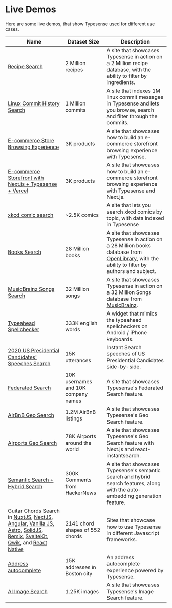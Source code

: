 # Live Demos

Here are some live demos, that show Typesense used for different use cases.

| Name                                                                                                                                                                                                                                                                                                                                                                                                                                                                                                                                                                                                                                                                                                            | Dataset Size                        | Description                                                                                                                                                               |
| --------------------------------------------------------------------------------------------------------------------------------------------------------------------------------------------------------------------------------------------------------------------------------------------------------------------------------------------------------------------------------------------------------------------------------------------------------------------------------------------------------------------------------------------------------------------------------------------------------------------------------------------------------------------------------------------------------------- | ----------------------------------- | ------------------------------------------------------------------------------------------------------------------------------------------------------------------------- |
| [Recipe Search](https://recipe-search.typesense.org/)                                                                                                                                                                                                                                                                                                                                                                                                                                                                                                                                                                                                                                                           | 2 Million recipes                   | A site that showcases Typesense in action on a 2 Million recipe database, with the ability to filter by ingredients.                                                      |
| [Linux Commit History Search](https://linux-commits-search.typesense.org/)                                                                                                                                                                                                                                                                                                                                                                                                                                                                                                                                                                                                                                      | 1 Million commits                   | A site that indexes 1M linux commit messages in Typesense and lets you browse, search and filter through the commits.                                                     |
| [E-commerce Store Browsing Experience](https://ecommerce-store.typesense.org/)                                                                                                                                                                                                                                                                                                                                                                                                                                                                                                                                                                                                                                  | 3K products                         | A site that showcases how to build an e-commerce storefront browsing experience with Typesense.                                                                           |
| [E-commerce Storefront with Next.js + Typesense + Vercel](https://showcase-nextjs-typesense-ecommerce-store.vercel.app/)                                                                                                                                                                                                                                                                                                                                                                                                                                                                                                                                                                                        | 3K products                         | A site that showcases how to build an e-commerce storefront browsing experience with Typesense and Next.js.                                                               |
| [xkcd comic search](https://findxkcd.com/)                                                                                                                                                                                                                                                                                                                                                                                                                                                                                                                                                                                                                                                                      | ~2.5K comics                        | A site that lets you search xkcd comics by topic, with data indexed in Typesense                                                                                          |
| [Books Search](https://books-search.typesense.org/)                                                                                                                                                                                                                                                                                                                                                                                                                                                                                                                                                                                                                                                             | 28 Million books                    | A site that showcases Typesense in action on a 28 Million books database from [OpenLibrary](https://openlibrary.org/), with the ability to filter by authors and subject. |
| [MusicBrainz Songs Search](https://songs-search.typesense.org/)                                                                                                                                                                                                                                                                                                                                                                                                                                                                                                                                                                                                                                                 | 32 Million songs                    | A site that showcases Typesense in action on a 32 Million Songs database from [MusicBrainz](https://musicbrainz.org/).                                                    |
| [Typeahead Spellchecker](https://spellcheck.typesense.org/)                                                                                                                                                                                                                                                                                                                                                                                                                                                                                                                                                                                                                                                     | 333K english words                  | A widget that mimics the typeahead spellcheckers on Android / iPhone keyboards.                                                                                           |
| [2020 US Presidential Candidates' Speeches Search](https://biden-trump-speeches-search.typesense.org/)                                                                                                                                                                                                                                                                                                                                                                                                                                                                                                                                                                                                          | 15K utterances                      | Instant Search speeches of US Presidential Candidates side-by-side.                                                                                                       |
| [Federated Search](https://federated-search.typesense.org/)                                                                                                                                                                                                                                                                                                                                                                                                                                                                                                                                                                                                                                                     | 10K usernames and 10K company names | A site that showcases Typesense's Federated Search feature.                                                                                                               |
| [AirBnB Geo Search](https://airbnb-geosearch.typesense.org/)                                                                                                                                                                                                                                                                                                                                                                                                                                                                                                                                                                                                                                                    | 1.2M AirBnB listings                | A site that showcases Typesense's Geo Search feature.                                                                                                                     |
| [Airports Geo Search](https://airports-geosearch.typesense.org/)                                                                                                                                                                                                                                                                                                                                                                                                                                                                                                                                                                                                                                                | 78K Airports around the world       | A site that showcases Typesense's Geo Search feature with Next.js and react-instantsearch.                                                                                |
| [Semantic Search + Hybrid Search](https://hn-comments-search.typesense.org/)                                                                                                                                                                                                                                                                                                                                                                                                                                                                                                                                                                                                                                    | 300K Comments from HackerNews       | A site that showcases Typesense's semantic search and hybrid search features, along with the auto-embedding generation feature.                                           |
| Guitar Chords Search in [NuxtJS](https://guitar-chords-search-nuxt-js.typesense.org/), [NextJS](https://guitar-chords-search-next-js.typesense.org/), [Angular](https://guitar-chords-search-angular.typesense.org/), [Vanilla JS](https://guitar-chords-search-vanilla-js.typesense.org/), [Astro](https://guitar-chords-search-astro.typesense.org/), [SolidJS](https://guitar-chords-search-solid-js.typesense.org/), [Remix](https://guitar-chords-search-remix.typesense.org/), [SvelteKit](https://guitar-chords-search-svelte-kit.typesense.org/), [Qwik](https://guitar-chords-search-qwik.typesense.org/), and [React Native](https://github.com/typesense/showcase-guitar-chords-search-react-native) | 2141 chord shapes of 552 chords     | Sites that showcase how to use Typesense in different Javascript frameworks.                                                                                              |
| [Address autocomplete](https://address-autocomplete.typesense.org/)                                                                                                                                                                                                                                                                                                                                                                                                                                                                                                                                                                                                                                             | 15K addresses in Boston city        | An address autocomplete experience powered by Typesense.                                                                                                                  |
| [AI Image Search](https://ai-image-search.typesense.org/)                                                                                                                                                                                                                                                                                                                                                                                                                                                                                                                                                                                                                                                       | 1.25K images                        | A site that showcases Typesense's Image Search feature.                                                                                                                   |
<!---
| [Paul Graham essays conversational search](https://conversational-search-pg-essays.typesense.org/)                                                                                                                                                                                                                                                                                                                                                                                                                                                                                                                                                                                                              | 220 essays                          | A site that showcases Typesense's Conversational Search feature.                                                                                                          | -->